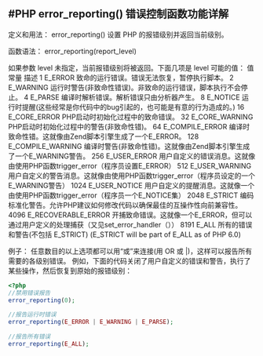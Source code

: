 #PHP error_reporting() 错误控制函数功能详解
---
定义和用法：
error_reporting() 设置 PHP 的报错级别并返回当前级别。
 
函数语法：
error_reporting(report_level)
 
如果参数 level 未指定，当前报错级别将被返回。下面几项是 level 可能的值：
值 常量 描述
1 E_ERROR 致命的运行错误。错误无法恢复，暂停执行脚本。
2 E_WARNING 运行时警告(非致命性错误)。非致命的运行错误，脚本执行不会停止。
4 E_PARSE 编译时解析错误。解析错误只由分析器产生。
8 E_NOTICE 运行时提醒(这些经常是你代码中的bug引起的，也可能是有意的行为造成的。)
16 E_CORE_ERROR PHP启动时初始化过程中的致命错误。
32 E_CORE_WARNING PHP启动时初始化过程中的警告(非致命性错)。
64 E_COMPILE_ERROR 编译时致命性错。这就像由Zend脚本引擎生成了一个E_ERROR。
128 E_COMPILE_WARNING 编译时警告(非致命性错)。这就像由Zend脚本引擎生成了一个E_WARNING警告。
256 E_USER_ERROR 用户自定义的错误消息。这就像由使用PHP函数trigger_error（程序员设置E_ERROR）
512 E_USER_WARNING 用户自定义的警告消息。这就像由使用PHP函数trigger_error（程序员设定的一个E_WARNING警告）
1024 E_USER_NOTICE 用户自定义的提醒消息。这就像一个由使用PHP函数trigger_error（程序员一个E_NOTICE集）
2048 E_STRICT 编码标准化警告。允许PHP建议如何修改代码以确保最佳的互操作性向前兼容性。
4096 E_RECOVERABLE_ERROR 开捕致命错误。这就像一个E_ERROR，但可以通过用户定义的处理捕获（又见set_error_handler（））
8191 E_ALL 所有的错误和警告(不包括 E_STRICT) (E_STRICT will be part of E_ALL as of PHP 6.0)
 

例子：
任意数目的以上选项都可以用“或”来连接(用 OR 或 |)，这样可以报告所有需要的各级别错误。
例如，下面的代码关闭了用户自定义的错误和警告，执行了某些操作，然后恢复到原始的报错级别：

```php
<?php
//禁用错误报告
error_reporting(0);
 
//报告运行时错误
error_reporting(E_ERROR | E_WARNING | E_PARSE);
 
//报告所有错误
error_reporting(E_ALL);

```
